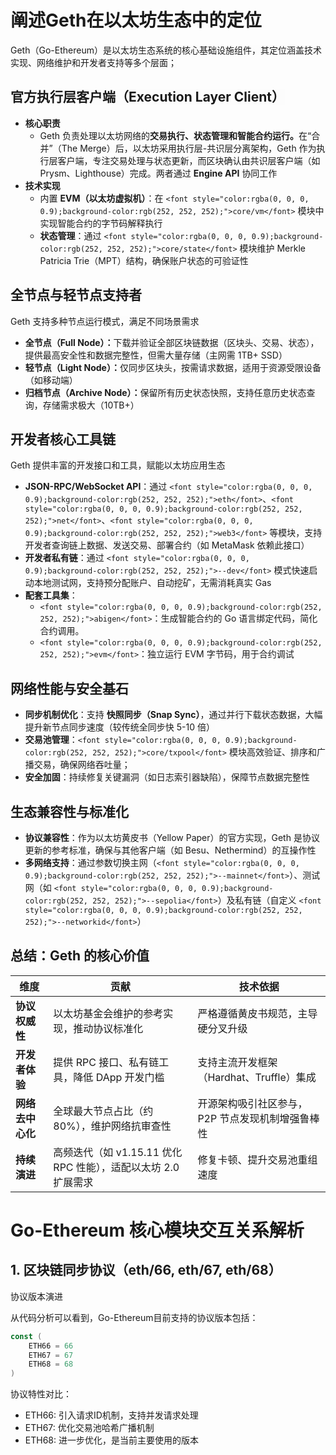 # 阐述Geth在以太坊生态中的定位
<font style="color:rgba(0, 0, 0, 0.9);background-color:rgb(252, 252, 252);">Geth（Go-Ethereum）是以太坊生态系统的核心基础设施组件，其定位涵盖技术实现、网络维护和开发者支持等多个层面；</font>

## **<font style="color:rgba(0, 0, 0, 0.9);background-color:rgb(252, 252, 252);">官方执行层客户端（Execution Layer Client）</font>**
+ **<font style="color:rgba(0, 0, 0, 0.9);background-color:rgb(252, 252, 252);">核心职责</font>**
    - <font style="color:rgba(0, 0, 0, 0.9);background-color:rgb(252, 252, 252);">Geth 负责处理以太坊网络的</font>**<font style="color:rgba(0, 0, 0, 0.9);background-color:rgb(252, 252, 252);">交易执行、状态管理和智能合约运行。</font>**<font style="color:rgba(0, 0, 0, 0.9);background-color:rgb(252, 252, 252);">在“合并”（The Merge）后，以太坊采用执行层-共识层分离架构，Geth 作为执行层客户端，专注交易处理与状态更新，而区块确认由共识层客户端（如 Prysm、Lighthouse）完成。两者通过 </font>**<font style="color:rgba(0, 0, 0, 0.9);background-color:rgb(252, 252, 252);">Engine API</font>**<font style="color:rgba(0, 0, 0, 0.9);background-color:rgb(252, 252, 252);"> 协同工作</font>
+ **<font style="color:rgba(0, 0, 0, 0.9);background-color:rgb(252, 252, 252);">技术实现</font>**
    - <font style="color:rgba(0, 0, 0, 0.9);background-color:rgb(252, 252, 252);">内置 </font>**<font style="color:rgba(0, 0, 0, 0.9);background-color:rgb(252, 252, 252);">EVM（以太坊虚拟机）</font>**<font style="color:rgba(0, 0, 0, 0.9);background-color:rgb(252, 252, 252);">：在 </font>`<font style="color:rgba(0, 0, 0, 0.9);background-color:rgb(252, 252, 252);">core/vm</font>`<font style="color:rgba(0, 0, 0, 0.9);background-color:rgb(252, 252, 252);"> 模块中实现智能合约的字节码解释执行 </font>
    - **<font style="color:rgba(0, 0, 0, 0.9);background-color:rgb(252, 252, 252);">状态管理</font>**<font style="color:rgba(0, 0, 0, 0.9);background-color:rgb(252, 252, 252);">：通过 </font>`<font style="color:rgba(0, 0, 0, 0.9);background-color:rgb(252, 252, 252);">core/state</font>`<font style="color:rgba(0, 0, 0, 0.9);background-color:rgb(252, 252, 252);"> 模块维护 Merkle Patricia Trie（MPT）结构，确保账户状态的可验证性 </font>

## **<font style="color:rgba(0, 0, 0, 0.9);background-color:rgb(252, 252, 252);"> 全节点与轻节点支持者	</font>**
<font style="color:rgba(0, 0, 0, 0.9);background-color:rgb(252, 252, 252);">Geth 支持多种节点运行模式，满足不同场景需求</font>

+ **<font style="color:rgba(0, 0, 0, 0.9);background-color:rgb(252, 252, 252);">全节点（Full Node）：</font>**<font style="color:rgba(0, 0, 0, 0.9);background-color:rgb(252, 252, 252);">下载并验证全部区块链数据（区块头、交易、状态），提供最高安全性和数据完整性，但需大量存储（主网需 1TB+ SSD）</font>
+ **<font style="color:rgba(0, 0, 0, 0.9);background-color:rgb(252, 252, 252);">轻节点（Light Node）：</font>**<font style="color:rgba(0, 0, 0, 0.9);background-color:rgb(252, 252, 252);">仅同步区块头，按需请求数据，适用于资源受限设备（如移动端）</font>
+ **<font style="color:rgba(0, 0, 0, 0.9);background-color:rgb(252, 252, 252);">归档节点（Archive Node）：</font>**<font style="color:rgba(0, 0, 0, 0.9);background-color:rgb(252, 252, 252);">保留所有历史状态快照，支持任意历史状态查询，存储需求极大（10TB+）</font>

## **<font style="color:rgba(0, 0, 0, 0.9);background-color:rgb(252, 252, 252);"> 开发者核心工具链</font>**
<font style="color:rgba(0, 0, 0, 0.9);background-color:rgb(252, 252, 252);">Geth 提供丰富的开发接口和工具，赋能以太坊应用生态</font>

+ **<font style="color:rgba(0, 0, 0, 0.9);background-color:rgb(252, 252, 252);">JSON-RPC/WebSocket API</font>**<font style="color:rgba(0, 0, 0, 0.9);background-color:rgb(252, 252, 252);">：通过 </font>`<font style="color:rgba(0, 0, 0, 0.9);background-color:rgb(252, 252, 252);">eth</font>`<font style="color:rgba(0, 0, 0, 0.9);background-color:rgb(252, 252, 252);">、</font>`<font style="color:rgba(0, 0, 0, 0.9);background-color:rgb(252, 252, 252);">net</font>`<font style="color:rgba(0, 0, 0, 0.9);background-color:rgb(252, 252, 252);">、</font>`<font style="color:rgba(0, 0, 0, 0.9);background-color:rgb(252, 252, 252);">web3</font>`<font style="color:rgba(0, 0, 0, 0.9);background-color:rgb(252, 252, 252);"> 等模块，支持开发者查询链上数据、发送交易、部署合约（如 MetaMask 依赖此接口）</font>
+ **<font style="color:rgba(0, 0, 0, 0.9);background-color:rgb(252, 252, 252);">开发者私有链</font>**<font style="color:rgba(0, 0, 0, 0.9);background-color:rgb(252, 252, 252);">：通过 </font>`<font style="color:rgba(0, 0, 0, 0.9);background-color:rgb(252, 252, 252);">--dev</font>`<font style="color:rgba(0, 0, 0, 0.9);background-color:rgb(252, 252, 252);"> 模式快速启动本地测试网，支持预分配账户、自动挖矿，无需消耗真实 Gas</font>
+ **<font style="color:rgba(0, 0, 0, 0.9);background-color:rgb(252, 252, 252);">配套工具集</font>**<font style="color:rgba(0, 0, 0, 0.9);background-color:rgb(252, 252, 252);">：</font>
    - `<font style="color:rgba(0, 0, 0, 0.9);background-color:rgb(252, 252, 252);">abigen</font>`<font style="color:rgba(0, 0, 0, 0.9);background-color:rgb(252, 252, 252);">：生成智能合约的 Go 语言绑定代码，简化合约调用。</font>
    - `<font style="color:rgba(0, 0, 0, 0.9);background-color:rgb(252, 252, 252);">evm</font>`<font style="color:rgba(0, 0, 0, 0.9);background-color:rgb(252, 252, 252);">：独立运行 EVM 字节码，用于合约调试</font>

## **<font style="color:rgba(0, 0, 0, 0.9);background-color:rgb(252, 252, 252);">网络性能与安全基石</font>**
+ **<font style="color:rgba(0, 0, 0, 0.9);background-color:rgb(252, 252, 252);">同步机制优化</font>**<font style="color:rgba(0, 0, 0, 0.9);background-color:rgb(252, 252, 252);">：支持 </font>**<font style="color:rgba(0, 0, 0, 0.9);background-color:rgb(252, 252, 252);">快照同步（Snap Sync）</font>**<font style="color:rgba(0, 0, 0, 0.9);background-color:rgb(252, 252, 252);">，通过并行下载状态数据，大幅提升新节点同步速度（较传统全同步快 5-10 倍）</font>
+ **<font style="color:rgba(0, 0, 0, 0.9);background-color:rgb(252, 252, 252);">交易池管理</font>**<font style="color:rgba(0, 0, 0, 0.9);background-color:rgb(252, 252, 252);">：</font>`<font style="color:rgba(0, 0, 0, 0.9);background-color:rgb(252, 252, 252);">core/txpool</font>`<font style="color:rgba(0, 0, 0, 0.9);background-color:rgb(252, 252, 252);"> 模块高效验证、排序和广播交易，确保网络吞吐量；</font>
+ **<font style="color:rgba(0, 0, 0, 0.9);background-color:rgb(252, 252, 252);">安全加固</font>**<font style="color:rgba(0, 0, 0, 0.9);background-color:rgb(252, 252, 252);">：持续修复关键漏洞（如日志索引器缺陷），保障节点数据完整性 </font>



## **<font style="color:rgba(0, 0, 0, 0.9);background-color:rgb(252, 252, 252);">生态兼容性与标准化</font>**
+ **<font style="color:rgba(0, 0, 0, 0.9);background-color:rgb(252, 252, 252);">协议兼容性</font>**<font style="color:rgba(0, 0, 0, 0.9);background-color:rgb(252, 252, 252);">：作为以太坊黄皮书（Yellow Paper）的官方实现，Geth 是协议更新的参考标准，确保与其他客户端（如 Besu、Nethermind）的互操作性</font>
+ **<font style="color:rgba(0, 0, 0, 0.9);background-color:rgb(252, 252, 252);">多网络支持</font>**<font style="color:rgba(0, 0, 0, 0.9);background-color:rgb(252, 252, 252);">：通过参数切换主网（</font>`<font style="color:rgba(0, 0, 0, 0.9);background-color:rgb(252, 252, 252);">--mainnet</font>`<font style="color:rgba(0, 0, 0, 0.9);background-color:rgb(252, 252, 252);">）、测试网（如 </font>`<font style="color:rgba(0, 0, 0, 0.9);background-color:rgb(252, 252, 252);">--sepolia</font>`<font style="color:rgba(0, 0, 0, 0.9);background-color:rgb(252, 252, 252);">）及私有链（自定义 </font>`<font style="color:rgba(0, 0, 0, 0.9);background-color:rgb(252, 252, 252);">--networkid</font>`<font style="color:rgba(0, 0, 0, 0.9);background-color:rgb(252, 252, 252);">）</font>

## **<font style="color:rgba(0, 0, 0, 0.9);background-color:rgb(252, 252, 252);">总结：Geth 的核心价值</font>**
| 维度 | 贡献 | **<font style="color:rgba(0, 0, 0, 0.9);">技术依据</font>** |
| --- | --- | --- |
| **<font style="color:rgba(0, 0, 0, 0.9);">协议权威性</font>** | <font style="color:rgba(0, 0, 0, 0.9);">以太坊基金会维护的参考实现，推动协议标准化</font> | <font style="color:rgba(0, 0, 0, 0.9);">严格遵循黄皮书规范，主导硬分叉升级</font> |
| **<font style="color:rgba(0, 0, 0, 0.9);">开发者体验</font>** | <font style="color:rgba(0, 0, 0, 0.9);">提供 RPC 接口、私有链工具，降低 DApp 开发门槛</font> | <font style="color:rgba(0, 0, 0, 0.9);">支持主流开发框架（Hardhat、Truffle）集成</font> |
| **<font style="color:rgba(0, 0, 0, 0.9);">网络去中心化</font>** | <font style="color:rgba(0, 0, 0, 0.9);">全球最大节点占比（约 80%），维护网络抗审查性</font> | <font style="color:rgba(0, 0, 0, 0.9);">开源架构吸引社区参与，P2P 节点发现机制增强鲁棒性</font> |
| **<font style="color:rgba(0, 0, 0, 0.9);">持续演进</font>** | <font style="color:rgba(0, 0, 0, 0.9);">高频迭代（如 v1.15.11 优化 RPC 性能），适配以太坊 2.0 扩展需求</font> | <font style="color:rgba(0, 0, 0, 0.9);">修复卡顿、提升交易池重组速度</font> |


# Go-Ethereum 核心模块交互关系解析
## 1. 区块链同步协议（eth/66, eth/67, eth/68）
协议版本演进

从代码分析可以看到，Go-Ethereum目前支持的协议版本包括：

```go
const (
    ETH66 = 66
    ETH67 = 67
    ETH68 = 68
)
```

协议特性对比：

+ ETH66: 引入请求ID机制，支持并发请求处理
+ ETH67: 优化交易池哈希广播机制
+ ETH68: 进一步优化，是当前主要使用的版本

